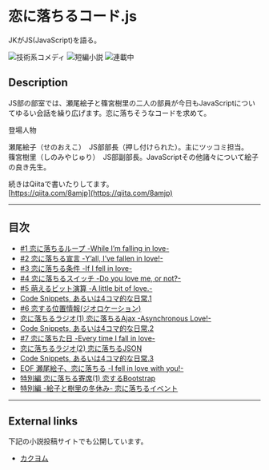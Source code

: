 恋に落ちるコード.js
===================

JKがJS(JavaScript)を語る。

![技術系コメディ](https://img.shields.io/badge/%E3%82%B8%E3%83%A3%E3%83%B3%E3%83%AB-%E6%8A%80%E8%A1%93%E7%B3%BB%E3%82%B3%E3%83%A1%E3%83%87%E3%82%A3-brightgreen.svg)
![短編小説](https://img.shields.io/badge/%E5%BD%A2%E5%BC%8F-%E7%9F%AD%E7%B7%A8%E5%B0%8F%E8%AA%AC-orange.svg)
![連載中](https://img.shields.io/badge/%E5%9F%B7%E7%AD%86%E7%8A%B6%E6%B3%81-%E9%80%A3%E8%BC%89%E4%B8%AD-red.svg)

## Description

JS部の部室では、瀬尾絵子と篠宮樹里の二人の部員が今日もJavaScriptについてゆるい会話を繰り広げます。恋に落ちそうなコードを求めて。

登場人物

瀬尾絵子（せのおえこ）　JS部部長（押し付けられた）。主にツッコミ担当。  
篠宮樹里（しのみやじゅり）　JS部副部長。JavaScriptその他諸々について絵子の良き先生。

続きはQiitaで書いたりしてます。  
[https://qiita.com/8amjp](https://qiita.com/8amjp)

----
## 目次

* [#1 恋に落ちるループ -While I’m falling in love-](episodes/001.md)
* [#2 恋に落ちる宣言 -Y’all, I’ve fallen in love!-](episodes/002.md)
* [#3 恋に落ちる条件 -If I fell in love-](episodes/003.md)
* [#4 恋に落ちるスイッチ -Do you love me, or not?-](episodes/004.md)
* [#5 萌えるビット演算 -A little bit of love.-](episodes/005.md)
* [Code Snippets, あるいは4コマ的な日常.1](episodes/006.md)
* [#6 恋する位置情報(ジオロケーション)](episodes/007.md)
* [恋に落ちるラジオ(1) 恋に落ちるAjax -Asynchronous Love!-](episodes/008.md)
* [Code Snippets, あるいは4コマ的な日常.2](episodes/009.md)
* [#7 恋に落ちた日 -Every time I fall in love-](episodes/010.md)
* [恋に落ちるラジオ(2) 恋に落ちるJSON](episodes/011.md)
* [Code Snippets, あるいは4コマ的な日常.3](episodes/012.md)
* [EOF 瀬尾絵子、恋に落ちる -I fell in love with you!-](episodes/013.md)
* [特別編 恋に落ちる寄席(1) 恋するBootstrap](episodes/014.md)
* [特別編 -絵子と樹里の冬休み- 恋に落ちるイベント](episodes/015.md)

----

## External links

下記の小説投稿サイトでも公開しています。

* [カクヨム](https://kakuyomu.jp/works/1177354054881230272)
